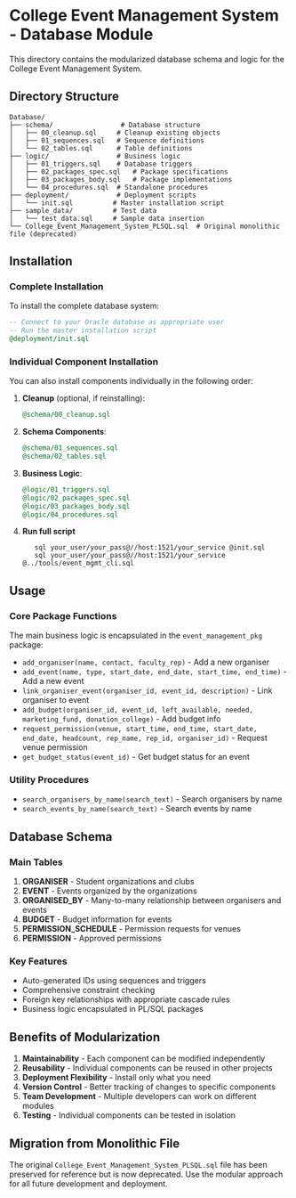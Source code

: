 # College Event Management System - Database Module

This directory contains the modularized database schema and logic for the College Event Management System.

## Directory Structure

```
Database/
├── schema/                 # Database structure
│   ├── 00_cleanup.sql     # Cleanup existing objects
│   ├── 01_sequences.sql   # Sequence definitions
│   └── 02_tables.sql      # Table definitions
├── logic/                 # Business logic
│   ├── 01_triggers.sql    # Database triggers
│   ├── 02_packages_spec.sql   # Package specifications
│   ├── 03_packages_body.sql   # Package implementations
│   └── 04_procedures.sql  # Standalone procedures
├── deployment/            # Deployment scripts
│   └── init.sql          # Master installation script
├── sample_data/          # Test data
│   └── test_data.sql     # Sample data insertion
└── College_Event_Management_System_PLSQL.sql  # Original monolithic file (deprecated)
```

## Installation

### Complete Installation
To install the complete database system:

```sql
-- Connect to your Oracle database as appropriate user
-- Run the master installation script
@deployment/init.sql
```

### Individual Component Installation
You can also install components individually in the following order:

1. **Cleanup** (optional, if reinstalling):
   ```sql
   @schema/00_cleanup.sql
   ```

2. **Schema Components**:
   ```sql
   @schema/01_sequences.sql
   @schema/02_tables.sql
   ```

3. **Business Logic**:
   ```sql
   @logic/01_triggers.sql
   @logic/02_packages_spec.sql
   @logic/03_packages_body.sql
   @logic/04_procedures.sql
   ```

4. **Run full script**
   ```cd Database/deployment
      sql your_user/your_pass@//host:1521/your_service @init.sql
      sql your_user/your_pass@//host:1521/your_service @../tools/event_mgmt_cli.sql
   ```

<!-- OLd METHOD -->
<!-- 4. **Sample Data** (optional):
   ```sql
   @sample_data/test_data.sql
   ``` -->


## Usage

### Core Package Functions

The main business logic is encapsulated in the `event_management_pkg` package:

- `add_organiser(name, contact, faculty_rep)` - Add a new organiser
- `add_event(name, type, start_date, end_date, start_time, end_time)` - Add a new event
- `link_organiser_event(organiser_id, event_id, description)` - Link organiser to event
- `add_budget(organiser_id, event_id, left_available, needed, marketing_fund, donation_college)` - Add budget info
- `request_permission(venue, start_time, end_time, start_date, end_date, headcount, rep_name, rep_id, organiser_id)` - Request venue permission
- `get_budget_status(event_id)` - Get budget status for an event

### Utility Procedures

- `search_organisers_by_name(search_text)` - Search organisers by name
- `search_events_by_name(search_text)` - Search events by name

## Database Schema

### Main Tables

1. **ORGANISER** - Student organizations and clubs
2. **EVENT** - Events organized by the organizations
3. **ORGANISED_BY** - Many-to-many relationship between organisers and events
4. **BUDGET** - Budget information for events
5. **PERMISSION_SCHEDULE** - Permission requests for venues
6. **PERMISSION** - Approved permissions

### Key Features

- Auto-generated IDs using sequences and triggers
- Comprehensive constraint checking
- Foreign key relationships with appropriate cascade rules
- Business logic encapsulated in PL/SQL packages

## Benefits of Modularization

1. **Maintainability** - Each component can be modified independently
2. **Reusability** - Individual components can be reused in other projects
3. **Deployment Flexibility** - Install only what you need
4. **Version Control** - Better tracking of changes to specific components
5. **Team Development** - Multiple developers can work on different modules
6. **Testing** - Individual components can be tested in isolation

## Migration from Monolithic File

The original `College_Event_Management_System_PLSQL.sql` file has been preserved for reference but is now deprecated. Use the modular approach for all future development and deployment.
